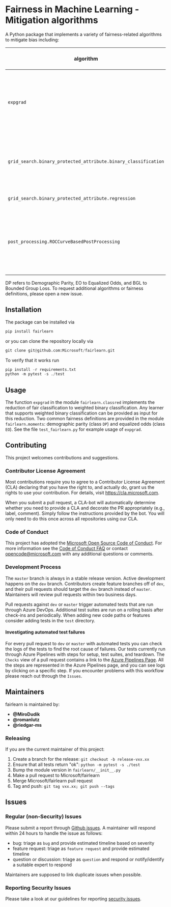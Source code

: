 # Fairness in Machine Learning - Mitigation algorithms

A Python package that implements a variety of fairness-related algorithms to mitigate bias including:

| algorithm | description | classification/regression | protected attributes | supported fairness definitions |
| --- | --- | --- | --- | --- |
| `expgrad` | Black-box approach to fair classification described in the paper [A Reductions Approach to Fair Classification](https://arxiv.org/abs/1803.02453)| binary classification | categorical | DP, EO |
| `grid_search.binary_protected_attribute.binary_classification` | As described in Section 3.4 in the paper [A Reductions Approach to Fair Classification](https://arxiv.org/abs/1803.02453)| binary classification | binary | DP, EO |
| `grid_search.binary_protected_attribute.regression` | Grid Search for regression | regression | binary | BGL |
| `post_processing.ROCCurveBasedPostProcessing` | Post-processing algorithm based on the paper [Equality of Opportunity in Supervised Learning](https://arxiv.org/pdf/1610.02413.pdf)| binary classification | categorical | DP, EO |

DP refers to Demographic Parity, EO to Equalized Odds, and BGL to Bounded Group Loss. To request additional algorithms or fairness definitions, please open a new issue.

## Installation

The package can be installed via

```python
pip install fairlearn
```

or you can clone the repository locally via

```python
git clone git@github.com:Microsoft/fairlearn.git
```

To verify that it works run

```python
pip install -r requirements.txt
python -m pytest -s ./test
```

## Usage

The function `expgrad` in the module `fairlearn.classred` implements the reduction of fair classification to weighted binary classification. Any learner that supports weighted binary classification can be provided as input for this reduction. Two common fairness definitions are provided in the module `fairlearn.moments`: demographic parity (class `DP`) and equalized odds (class `EO`). See the file `test_fairlearn.py` for example usage of `expgrad`.

## Contributing

This project welcomes contributions and suggestions.

### Contributor License Agreement
Most contributions require you to agree to a Contributor License Agreement (CLA) declaring that you have the right to, and actually do, grant us the rights to use your contribution. For details, visit https://cla.microsoft.com.

When you submit a pull request, a CLA-bot will automatically determine whether you need to provide a CLA and decorate the PR appropriately (e.g., label, comment). Simply follow the instructions provided by the bot. You will only need to do this once across all repositories using our CLA.

### Code of Conduct
This project has adopted the [Microsoft Open Source Code of Conduct](https://opensource.microsoft.com/codeofconduct/). For more information see the [Code of Conduct FAQ](https://opensource.microsoft.com/codeofconduct/faq/) or contact [opencode@microsoft.com](mailto:opencode@microsoft.com) with any additional questions or comments.

### Development Process
The `master` branch is always in a stable release version. Active development happens on the `dev` branch. Contributors create feature branches off of `dev`, and their pull requests should target the `dev` branch instead of `master`. Maintainers will review pull requests within two business days.

Pull requests against `dev` or `master` trigger automated tests that are run through Azure DevOps. Additional test suites are run on a rolling basis after check-ins and periodically. When adding new code paths or features consider adding tests in the `test` directory.

#### Investigating automated test failures
For every pull request to `dev` or `master` with automated tests you can check the logs of the tests to find the root cause of failures. Our tests currently run through Azure Pipelines with steps for setup, test suites, and teardown. The `Checks` view of a pull request contains a link to the [Azure Pipelines Page](dev.azure.com/responsibleai/fairlearn/_build/results). All the steps are represented in the Azure Pipelines page, and you can see logs by clicking on a specific step. If you encounter problems with this workflow please reach out through the `Issues`.

## Maintainers

fairlearn is maintained by:

- **@MiroDudik**
- **@romanlutz**
- **@riedgar-ms**

### Releasing

If you are the current maintainer of this project:

1. Create a branch for the release: `git checkout -b release-vxx.xx`
1. Ensure that all tests return "ok": `python -m pytest -s ./test`
1. Bump the module version in `fairlearn/__init__.py`
1. Make a pull request to Microsoft/fairlearn
1. Merge Microsoft/fairlearn pull request
1. Tag and push: `git tag vxx.xx; git push --tags`

## Issues

### Regular (non-Security) Issues
Please submit a report through [Github issues](https://github.com/microsoft/fairlearn/issues). A maintainer will respond within 24 hours to handle the issue as follows:
- bug: triage as `bug` and provide estimated timeline based on severity
- feature request: triage as `feature request` and provide estimated timeline
- question or discussion: triage as `question` and respond or notify/identify a suitable expert to respond

Maintainers are supposed to link duplicate issues when possible.


### Reporting Security Issues

Please take a look at our guidelines for reporting [security issues](SECURITY.md).

